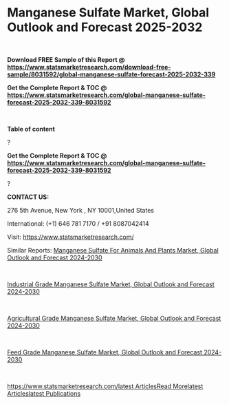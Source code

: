 <h1>Manganese Sulfate Market, Global Outlook and Forecast 2025-2032</h1><br/><p><strong>Download FREE Sample of this Report @ <a href="https://www.statsmarketresearch.com/download-free-sample/8031592/global-manganese-sulfate-forecast-2025-2032-339">https://www.statsmarketresearch.com/download-free-sample/8031592/global-manganese-sulfate-forecast-2025-2032-339</a></strong></p>
 
 
 
 <div><b>Get the Complete Report & TOC @ <a href="https://www.statsmarketresearch.com/global-manganese-sulfate-forecast-2025-2032-339-8031592">https://www.statsmarketresearch.com/global-manganese-sulfate-forecast-2025-2032-339-8031592</a></b></div>
 
 
 
 <p><br />
 
 <b>Table of content</b></p>
 
 
 
 <p>? </p>
 
 
 
 <div><b>Get the Complete Report & TOC @ <a href="https://www.statsmarketresearch.com/global-manganese-sulfate-forecast-2025-2032-339-8031592">https://www.statsmarketresearch.com/global-manganese-sulfate-forecast-2025-2032-339-8031592</a></b></div>
 
 
 
 <p>? </p>
 
 
 
 <p><b>CONTACT US:</b><br />
 
 276 5th Avenue, New York , NY 10001,United States<br />
 
 International: (+1) 646 781 7170 / +91 8087042414<br />
 
 Visit: <a href="https://www.statsmarketresearch.com/">https://www.statsmarketresearch.com/</a><br />
 
 Similar Reports: <a href="https://www.statsmarketresearch.com/global-manganese-sulfate-forecast-2025-2032-339-8031592">Manganese Sulfate For Animals And Plants Market, Global Outlook and Forecast 2024-2030</a><br />
 
 <br />
 
 <a href="https://www.statsmarketresearch.com/global-manganese-sulfate-forecast-2025-2032-339-8031592">Industrial Grade Manganese Sulfate Market, Global Outlook and Forecast 2024-2030</a><br />
 
 <br />
 
 <a href="https://www.statsmarketresearch.com/global-manganese-sulfate-forecast-2025-2032-339-8031592">Agricultural Grade Manganese Sulfate Market, Global Outlook and Forecast 2024-2030</a><br />
 
 <br />
 
 <a href="https://www.statsmarketresearch.com/global-manganese-sulfate-forecast-2025-2032-339-8031592">Feed Grade Manganese Sulfate Market, Global Outlook and Forecast 2024-2030</a><br />
 
 <br />
 
 <a href="https://gyeongbokgung.com">https://www.statsmarketresearch.com/</a><a href="https://hallyeomaritime.com">latest Articles</a><a href="https://jingwansa.com">Read More</a><a href="https://nguoiviet.jp/">latest Articles</a><a href="https://www.intelmarketresearch.com/">latest Publications</a></p>